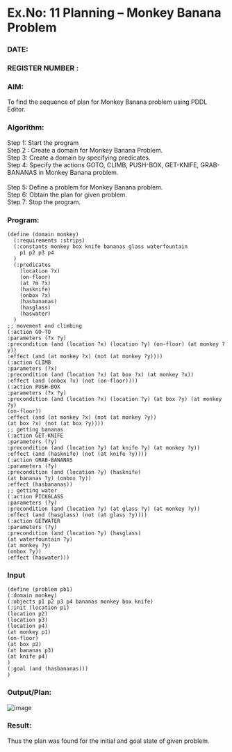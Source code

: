 # Ex.No: 11  Planning –  Monkey Banana Problem
### DATE:                                                                            
### REGISTER NUMBER : 
### AIM: 
To find the sequence of plan for Monkey Banana problem using PDDL Editor.
###  Algorithm:
Step 1:  Start the program <br> 
Step 2 : Create a domain for Monkey Banana Problem. <br> 
Step 3:  Create a domain by specifying predicates. <br> 
Step 4: Specify the actions GOTO, CLIMB, PUSH-BOX, GET-KNIFE, GRAB-BANANAS in Monkey Banana problem.<br>  
Step 5:   Define a problem for Monkey Banana problem.<br> 
Step 6:  Obtain the plan for given problem.<br> 
Step 7: Stop the program.<br> 
### Program:
```
(define (domain monkey)
  (:requirements :strips)
  (:constants monkey box knife bananas glass waterfountain
    p1 p2 p3 p4
  )
  (:predicates
    (location ?x)
    (on-floor)
    (at ?m ?x)
    (hasknife)
    (onbox ?x)
    (hasbananas)
    (hasglass)
    (haswater)
  )
;; movement and climbing
(:action GO-TO
:parameters (?x ?y)
:precondition (and (location ?x) (location ?y) (on-floor) (at monkey ?y))
:effect (and (at monkey ?x) (not (at monkey ?y))))
(:action CLIMB
:parameters (?x)
:precondition (and (location ?x) (at box ?x) (at monkey ?x))
:effect (and (onbox ?x) (not (on-floor))))
(:action PUSH-BOX
:parameters (?x ?y)
:precondition (and (location ?x) (location ?y) (at box ?y) (at monkey ?y)
(on-floor))
:effect (and (at monkey ?x) (not (at monkey ?y))
(at box ?x) (not (at box ?y))))
;; getting bananas
(:action GET-KNIFE
:parameters (?y)
:precondition (and (location ?y) (at knife ?y) (at monkey ?y))
:effect (and (hasknife) (not (at knife ?y))))
(:action GRAB-BANANAS
:parameters (?y)
:precondition (and (location ?y) (hasknife)
(at bananas ?y) (onbox ?y))
:effect (hasbananas))
;; getting water
(:action PICKGLASS
:parameters (?y)
:precondition (and (location ?y) (at glass ?y) (at monkey ?y))
:effect (and (hasglass) (not (at glass ?y))))
(:action GETWATER
:parameters (?y)
:precondition (and (location ?y) (hasglass)
(at waterfountain ?y)
(at monkey ?y)
(onbox ?y))
:effect (haswater)))
```
### Input 
```
(define (problem pb1)
(:domain monkey)
(:objects p1 p2 p3 p4 bananas monkey box knife)
(:init (location p1)
(location p2)
(location p3)
(location p4)
(at monkey p1)
(on-floor)
(at box p2)
(at bananas p3)
(at knife p4)
)
(:goal (and (hasbananas)))
)
```
### Output/Plan:
![image](https://github.com/Chandru0021/AI_Lab_2023-24/assets/131637082/e15ec095-fb5c-4608-8945-976833694057)
### Result:
Thus the plan was found for the initial and goal state of given problem.
